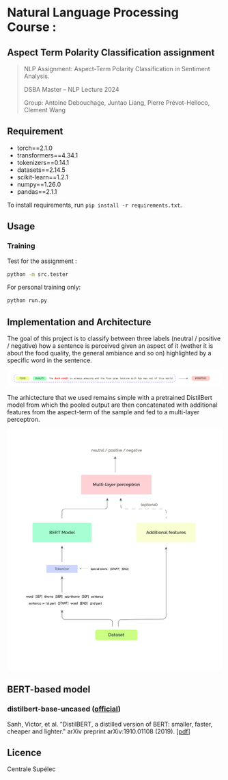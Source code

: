# Natural Language Processing Course :

## Aspect Term Polarity Classification assignment

> NLP Assignment: Aspect-Term Polarity Classification in Sentiment Analysis.
> 
> DSBA Master – NLP Lecture 2024
> 
> Group: Antoine Debouchage, Juntao Liang, Pierre Prévot-Helloco, Clement Wang

## Requirement

* torch==2.1.0
* transformers==4.34.1
* tokenizers==0.14.1
* datasets==2.14.5
* scikit-learn==1.2.1
* numpy==1.26.0
* pandas==2.1.1

To install requirements, run `pip install -r requirements.txt`.

## Usage

### Training

Test for the assignment :

```sh
python -m src.tester
```

For personal training only:

```sh
python run.py
```

## Implementation and Architecture

The goal of this project is to classify between three labels (neutral / positive / negative) how a sentence is perceived given an aspect of it (wether it is about the food quality, the general ambiance and so on) highlighted by a specific word in the sentence.



![images\sample.png](https://raw.githubusercontent.com/antoine311200/nlp-aspect-term-polarity/main/images/sample.png?token=GHSAT0AAAAAACG4K2F3SCQLV2ANNDGIGJYKZQQFRKA)

The arhictecture that we used remains simple with a pretrained DistilBert model from which the pooled output are then concatenated with additional features from the aspect-term of the sample and fed to a multi-layer perceptron.

![images\model.png](https://raw.githubusercontent.com/antoine311200/nlp-aspect-term-polarity/test-models/images/model.png?token=GHSAT0AAAAAACG4K2F3V2A4RVTV2ZP2OLMAZQQFQOQ)





## BERT-based model

### distilbert-base-uncased ([official](https://github.com/huggingface/transformers/tree/main/examples/research_projects/distillation))

Sanh, Victor, et al. "DistilBERT, a distilled version of BERT: smaller, faster, cheaper and lighter." arXiv preprint arXiv:1910.01108 (2019). [[pdf](https://arxiv.org/pdf/1910.01108)]

## Licence

Centrale Supélec
